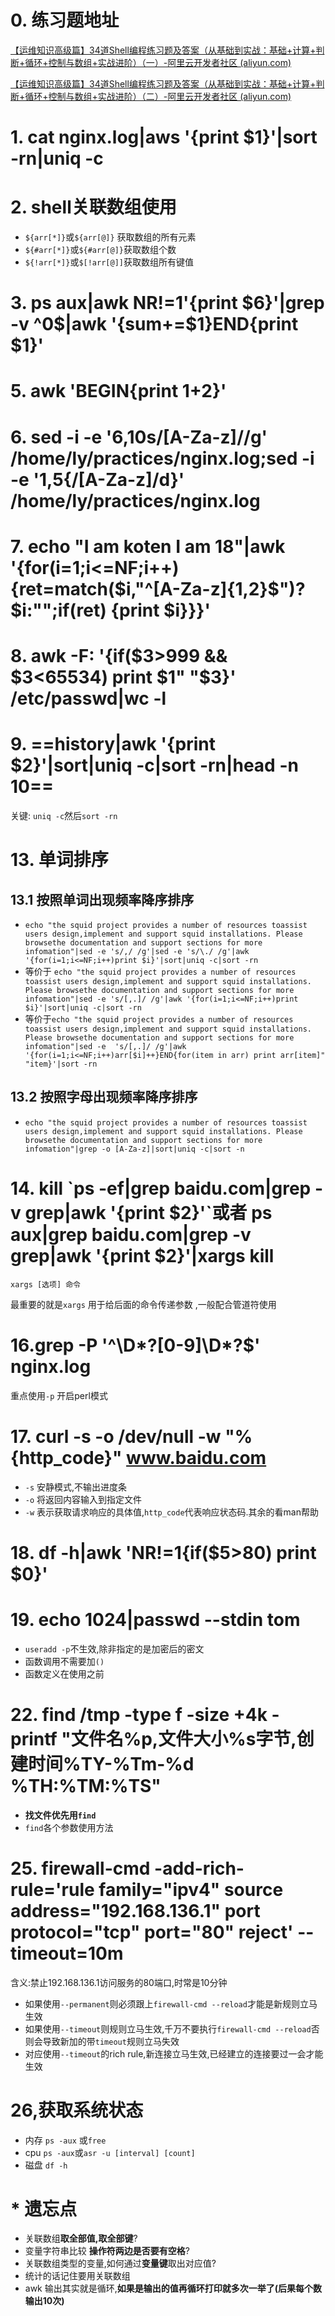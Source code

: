 # 0. 练习题地址

[【运维知识高级篇】34道Shell编程练习题及答案（从基础到实战：基础+计算+判断+循环+控制与数组+实战进阶）（一）-阿里云开发者社区 (aliyun.com)](https://developer.aliyun.com/article/1303891?spm=a2c6h.14164896.0.0.7a3f47c5CFasNF&scm=20140722.S_community@@文章@@1303891._.ID_1303891-RL_34道shell-LOC_search~UND~community~UND~item-OR_ser-V_3-P0_0)

[【运维知识高级篇】34道Shell编程练习题及答案（从基础到实战：基础+计算+判断+循环+控制与数组+实战进阶）（二）-阿里云开发者社区 (aliyun.com)](https://developer.aliyun.com/article/1303892)

# 1. cat nginx.log|aws '{print $1}'|sort -rn|uniq -c

# 2. shell关联数组使用

+ `${arr[*]}`或`${arr[@]}` 获取数组的所有元素
+ `${#arr[*]}`或`${#arr[@]}`获取数组个数
+ `${!arr[*]}`或`$[!arr[@]]`获取数组所有键值

# 3. ps aux|awk NR!=1'{print $6}'|grep -v ^0$|awk '{sum+=$1}END{print $1}'

# 5. awk 'BEGIN{print 1+2}'

# 6. sed -i -e '6,10s/[A-Za-z]//g' /home/ly/practices/nginx.log;sed -i -e '1,5{/[A-Za-z]/d}' /home/ly/practices/nginx.log

# 7. echo "I am koten I am 18"|awk '{for(i=1;i<=NF;i++){ret=match($i,"^[A-Za-z]{1,2}$")?$i:"";if(ret) {print $i}}}'

# 8. awk -F: '{if($3>999 && $3<65534) print $1" "$3}' /etc/passwd|wc -l

# 9. ==history|awk '{print $2}'|sort|uniq -c|sort -rn|head -n 10==

关键: `uniq -c`然后`sort -rn`

# 13. 单词排序

## 13.1 按照单词出现频率降序排序

+ `echo "the squid project provides a number of resources toassist users design,implement and support squid installations. Please browsethe documentation and support sections for more infomation"|sed -e 's/,/ /g'|sed -e 's/\./ /g'|awk '{for(i=1;i<=NF;i++)print $i}'|sort|uniq -c|sort -rn`
+ 等价于 `echo "the squid project provides a number of resources toassist users design,implement and support squid installations. Please browsethe documentation and support sections for more infomation"|sed -e 's/[,.]/ /g'|awk '{for(i=1;i<=NF;i++)print $i}'|sort|uniq -c|sort -rn`
+ 等价于`echo "the squid project provides a number of resources toassist users design,implement and support squid installations. Please browsethe documentation and support sections for more infomation"|sed -e  's/[,.]/ /g'|awk '{for(i=1;i<=NF;i++)arr[$i]++}END{for(item in arr) print arr[item]" "item}'|sort -rn`

## 13.2 按照字母出现频率降序排序

+ `echo "the squid project provides a number of resources toassist users design,implement and support squid installations. Please browsethe documentation and support sections for more infomation"|grep -o [A-Za-z]|sort|uniq -c|sort -n`

# 14. kill \`ps -ef|grep baidu.com|grep -v grep|awk '{print $2}'\`或者 ps aux|grep baidu.com|grep -v grep|awk '{print $2}'|xargs kill

`xargs [选项] 命令`

最重要的就是`xargs` 用于给后面的命令传递参数 ,一般配合管道符使用

# 16.grep -P '^\\D\*?[0-9]\\D\*?$' nginx.log

重点使用`-p` 开启perl模式

# 17. curl -s -o /dev/null -w "%{http_code}" www.baidu.com

+ `-s` 安静模式,不输出进度条
+ `-o` 将返回内容输入到指定文件
+ `-w` 表示获取请求响应的具体值,`http_code`代表响应状态码.其余的看man帮助

# 18. df -h|awk 'NR!=1{if($5>80) print $0}'

# 19. echo 1024|passwd --stdin tom

+ `useradd -p`不生效,除非指定的是加密后的密文
+ 函数调用不需要加`()`
+ 函数定义在使用之前

# 22. find /tmp -type f -size +4k -printf "文件名%p,文件大小%s字节,创建时间%TY-%Tm-%d %TH:%TM:%TS"

+ **找文件优先用`find`**
+ `find`各个参数使用方法

# 25. firewall-cmd -add-rich-rule='rule family="ipv4" source address="192.168.136.1" port protocol="tcp" port="80" reject' --timeout=10m

含义:禁止192.168.136.1访问服务的80端口,时常是10分钟

+ 如果使用`--permanent`则必须跟上`firewall-cmd --reload`才能是新规则立马生效
+ 如果使用`--timeout`则规则立马生效,千万不要执行`firewall-cmd --reload`否则会导致新加的带`timeout`规则立马失效
+ 对应使用`--timeout`的rich rule,新连接立马生效,已经建立的连接要过一会才能生效



# 26,获取系统状态

+ 内存 `ps -aux` 或`free`
+ cpu `ps -aux`或`asr -u [interval] [count]`
+ 磁盘 `df -h`

# * 遗忘点

+ 关联数组**取全部值,取全部键**?
+ 变量字符串比较 **操作符两边是否要有空格**?
+ 关联数组类型的变量,如何通过**变量键**取出对应值?
+ 统计的话记住要用关联数组
+ awk 输出其实就是循环,**如果是输出的值再循环打印就多次一举了(后果每个数输出10次)**